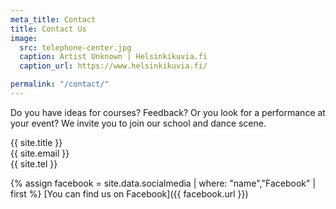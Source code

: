 ```yaml
---
meta_title: Contact
title: Contact Us
image:
  src: telephone-center.jpg
  caption: Artist Unknown | Helsinkikuvia.fi
  caption_url: https://www.helsinkikuvia.fi/

permalink: "/contact/"
---
```


Do you have ideas for courses? Feedback? Or you look for a performance at your event? We invite you to join our school and dance scene.

{{ site.title }}  
{{ site.email }}  
{{ site.tel }}

{% assign facebook = site.data.socialmedia | where: "name","Facebook" | first %}
[You can find us on Facebook]({{ facebook.url }})
